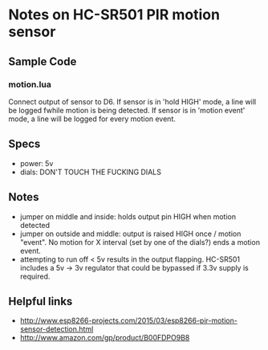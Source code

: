 # Notes on HC-SR501 PIR motion sensor #

## Sample Code ##

### motion.lua
Connect output of sensor to D6.  If sensor is in 'hold HIGH' mode, a line will be logged fwhile motion is being detected.  If sensor is in 'motion event' mode, a line will be logged for every motion event.

## Specs ##

* power: 5v
* dials: DON'T TOUCH THE FUCKING DIALS

## Notes ##

* jumper on middle and inside: holds output pin HIGH when motion detected
* jumper on outside and middle: output is raised HIGH once / motion "event".  No motion for X interval (set by one of the dials?) ends a motion event. 
* attempting to run off < 5v results in the output flapping.  HC-SR501 includes a 5v -> 3v regulator that could be bypassed if 3.3v supply is required.


## Helpful links ##

* http://www.esp8266-projects.com/2015/03/esp8266-pir-motion-sensor-detection.html
* http://www.amazon.com/gp/product/B00FDPO9B8
